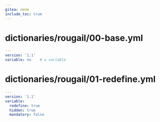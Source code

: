 ```yaml
---
gitea: none
include_toc: true
---
```

# dictionaries/rougail/00-base.yml

```yaml
---
version: '1.1'
variable: no    # a variable
```
# dictionaries/rougail/01-redefine.yml

```yaml
---
version: '1.1'
variable:
  redefine: true
  hidden: true
  mandatory: false
```
